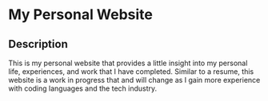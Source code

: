 # My Personal Website
## Description
This is my personal website that provides a little insight into my personal life, experiences, and work that I have completed. Similar to a resume, this website is a work in progress that and will change as I gain more experience with coding languages and the tech industry.